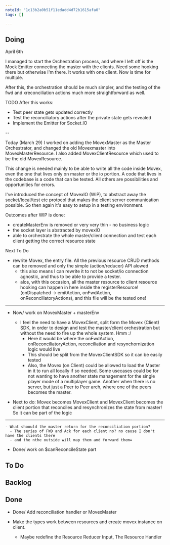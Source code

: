 ```yaml
---
noteId: "1c13b2a0b51f11edadd4d72b1615afa0"
tags: []

---
```


## Doing

April 6th

I managed to start the Orchestration process, and where I left off is the Mock Emitter connecting the master with the clients. Need some hooking there but otherwise 
I'm there. It works with one client. Now is time for multiple.

After this, the orchestration should be much simpler, and the testing of the fwd and xreconciliation actions much more straightforward as well.

TODO After this works:
- Test peer state gets updated correctly
- Test the reconciliatory actions after the private state gets revealed
- Implement the Emitter for Socket.IO

--

Today (March 29) I worked on adding the MovexMaster as the Master Orchestrator, and changed the old Movexmaster into MovexMasterResource.
I also added MovexClientResource which used to be the old MovexResource.

This change is needed mainly to be able to write all the code inside Movex, even the one that lives only on master or the io portion. A code that lives in the codebase is a code that can be tested. All others are possibilities and opportunities for errors.

I've introduced the concept of MovexIO (WIP), to abstract away the socket/local/test etc protocol that makes the client server communication possible. So then again it's easy to setup in a testing environment.

Outcomes after WIP is done:
- createMasterEnv is removed or very very thin - no business logic
- the socket layer is abstracted by movexIO
- able to orchestrate the whole master/client connection and test each client getting the correct resource state

Next To Do

- rewrite Movex, the entry file. All the previous resource CRUD methods can be removed and only the simple (action/reducer) API alowed
  - this also means I can rewrite it to not be socket/io connection agnostic, and thus to be able to provide a tester. 
  - alos, with this occasion, all the master resource to client resource hooking can happen in here inside the registerResource! (onDispatched -> emitAction, onFwdAction, onReconciliatoryActions), and this file will be the tested one! 

----

- Now/ work on MovexMaster + masterEnv
  - I feel the need to have a MovexClient, split form the Movex (Client) SDK, in order to design and test the master/client orchestration but without the need to fire up the whole system. Hmm :/
    - Here it would be where the onFwdAction, onReconciliatoryAction, reconciliation and resynchornization logic would live
    - This should be split from the MovexClientSDK so it can be easily tested
    - Also, the Movex (on Client) could be allowed to load the Master in it to run all locally if so needed. Some usecases could be for not wanting to have another state management for the single player mode of a multiplayer game. Another when there is no server, but just a Peer to Peer arch, where one of the peers becomes the master.

- Next to do: Movex becomes MovexClient and MovexClient becomes the client portion that reconciles and resynchronizes the state from master! So it can be part of the logic 
---

    - What shoould the master return for the reconciliation portion?
      - The series of FWD and Ack for each client no? no cause I don't have the clients there
      - and the nthe outside will map them and forward them=

- Done/ work on $canReconcileState part

## To Do

## Backlog

## Done

- Done/ Add reconciliation handler or MovexMaster 

- Make the types work between resources and create movex instance on client.
  - Maybe redefine the Resource Reducer Input, The Resource Handler